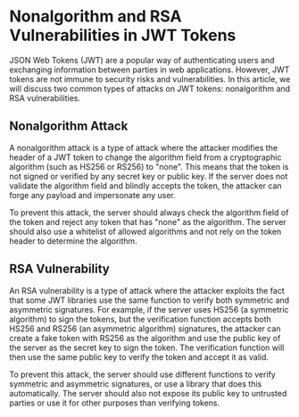 # Nonalgorithm and RSA Vulnerabilities in JWT Tokens

JSON Web Tokens (JWT) are a popular way of authenticating users and exchanging information between parties in web applications. However, JWT tokens are not immune to security risks and vulnerabilities. In this article, we will discuss two common types of attacks on JWT tokens: nonalgorithm and RSA vulnerabilities.

## Nonalgorithm Attack

A nonalgorithm attack is a type of attack where the attacker modifies the header of a JWT token to change the algorithm field from a cryptographic algorithm (such as HS256 or RS256) to "none". This means that the token is not signed or verified by any secret key or public key. If the server does not validate the algorithm field and blindly accepts the token, the attacker can forge any payload and impersonate any user.

To prevent this attack, the server should always check the algorithm field of the token and reject any token that has "none" as the algorithm. The server should also use a whitelist of allowed algorithms and not rely on the token header to determine the algorithm.

## RSA Vulnerability

An RSA vulnerability is a type of attack where the attacker exploits the fact that some JWT libraries use the same function to verify both symmetric and asymmetric signatures. For example, if the server uses HS256 (a symmetric algorithm) to sign the tokens, but the verification function accepts both HS256 and RS256 (an asymmetric algorithm) signatures, the attacker can create a fake token with RS256 as the algorithm and use the public key of the server as the secret key to sign the token. The verification function will then use the same public key to verify the token and accept it as valid.

To prevent this attack, the server should use different functions to verify symmetric and asymmetric signatures, or use a library that does this automatically. The server should also not expose its public key to untrusted parties or use it for other purposes than verifying tokens.